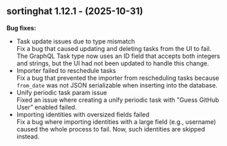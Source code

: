 ## sortinghat 1.12.1 - (2025-10-31)

**Bug fixes:**

 * Task update issues due to type mismatch\
   Fix a bug that caused updating and deleting tasks from the UI to fail.
   The GraphQL Task type now uses an ID field that accepts both integers
   and strings, but the UI had not been updated to handle this change.
 * Importer failed to reschedule tasks\
   Fix a bug that prevented the importer from rescheduling tasks because
   `from_date` was not JSON serializable when inserting into the
   database.
 * Unify periodic task param issue\
   Fixed an issue where creating a unify periodic task with "Guess GitHub
   User” enabled failed.
 * Importing identities with oversized fields failed\
   Fix a bug where importing identities with a large field (e.g.,
   username) caused the whole process to fail. Now, such identities are
   skipped instead.

